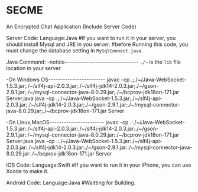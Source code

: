 # SECME
 An Encrypted Chat Application (Include Server Code)
 
 Server Code:
   Language:Java
   #If you want to run it in your server, you should install Mysql and JRE in you server.
   #before Running this code, you must change the database setting in `MySqlConnect.java`.

   Java Command:
   -notice-------------------------------
  `./~` is the `lib` file location in your server
  
   -On Windows OS------------------------
     javac -cp .;./~/Java-WebSocket-1.5.3.jar;./~/slf4j-api-2.0.3.jar;./~/slf4j-jdk14-2.0.3.jar;./~/gson-2.9.1.jar;./~/mysql-connector-java-8.0.29.jar;./~/bcprov-jdk18on-171.jar Server.java
     java -cp .;./~/Java-WebSocket-1.5.3.jar;./~/slf4j-api-2.0.3.jar;./~/slf4j-jdk14-2.0.3.jar;./~/gson-2.9.1.jar;./~/mysql-connector-java-8.0.29.jar;./~/bcprov-jdk18on-171.jar Server

   -On Linux,MacOS-----------------------
     javac -cp .:./~/Java-WebSocket-1.5.3.jar:./~/slf4j-api-2.0.3.jar:./~/slf4j-jdk14-2.0.3.jar:./~/gson-2.9.1.jar:./~/mysql-connector-java-8.0.29.jar:./~/bcprov-jdk18on-171.jar Server.java
     java -cp .:./~/Java-WebSocket-1.5.3.jar:./~/slf4j-api-2.0.3.jar:./~/slf4j-jdk14-2.0.3.jar:./~/gson-2.9.1.jar:./~/mysql-connector-java-8.0.29.jar:./~/bcprov-jdk18on-171.jar Server
  
   
   
   
 IOS Code:
   Language:Swift
   #If you want to run it in your iPhone, you can use Xcode to make it.
   
 Android Code:
   Language:Java
   #Waitting for Building.
